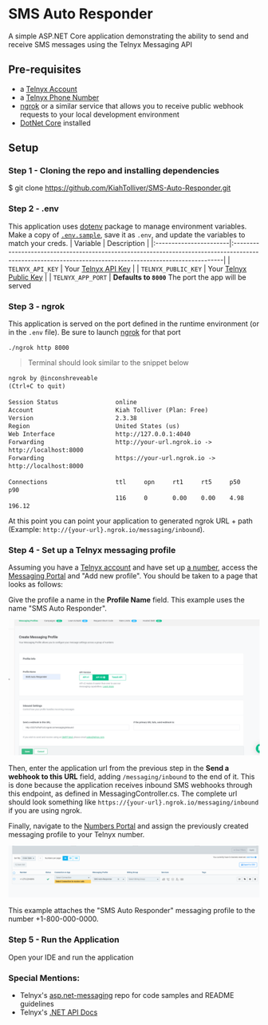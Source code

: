﻿# SMS Auto Responder
A simple ASP.NET Core application demonstrating the ability to send and receive SMS messages using the Telnyx Messaging API

## Pre-requisites
* a [Telnyx Account](https://telnyx.com/sign-up)
* a [Telnyx Phone Number](https://portal.telnyx.com/#/app/numbers/my-numbers)
* [ngrok](https://ngrok.com/) or a similar service that allows you to receive public webhook requests to your local development environment
* [DotNet Core](https://developers.telnyx.com/docs/v2/development/dev-env-setup?lang=java&utm_source=referral&utm_medium=github_referral&utm_campaign=cross-site-link) installed

## Setup
### Step 1 - Cloning the repo and installing dependencies

$ git clone https://github.com/KiahTolliver/SMS-Auto-Responder.git


### Step 2 - .env
This application uses [dotenv](https://github.com/motdotla/dotenv) package to manage environment variables. 
Make a copy of [`.env.sample`](./.env.sample), save it as `.env`, and update the variables to match your creds.
| Variable               | Description                                                                                                                                              |
|:-----------------------|:---------------------------------------------------------------------------------------------------------------------------------------------------------|
| `TELNYX_API_KEY`       | Your [Telnyx API Key](https://portal.telnyx.com/#/app/api-keys)              |
| `TELNYX_PUBLIC_KEY`    | Your [Telnyx Public Key](https://portal.telnyx.com/#/app/account/public-key) |
| `TELNYX_APP_PORT`      | **Defaults to `8000`** The port the app will be served                           


### Step 3 - ngrok

This application is served on the port defined in the runtime environment (or in the `.env` file). Be sure to launch [ngrok](https://developers.telnyx.com/docs/v2/development/ngrok?utm_source=referral&utm_medium=github_referral&utm_campaign=cross-site-link) for that port

```
./ngrok http 8000
```

> Terminal should look similar to the snippet below

```
ngrok by @inconshreveable                                                                                                                               (Ctrl+C to quit)

Session Status                online
Account                       Kiah Tolliver (Plan: Free)   
Version                       2.3.38
Region                        United States (us)
Web Interface                 http://127.0.0.1:4040
Forwarding                    http://your-url.ngrok.io -> http://localhost:8000
Forwarding                    https://your-url.ngrok.io -> http://localhost:8000

Connections                   ttl     opn     rt1     rt5     p50     p90
                              116     0       0.00    0.00    4.98    196.12
```

At this point you can point your application to generated ngrok URL + path  (Example: `http://{your-url}.ngrok.io/messaging/inbound`).

### Step 4 - Set up a Telnyx messaging profile
Assuming you have a [Telnyx account](https://telnyx.com/sign-up) and have set up [a number](https://portal.telnyx.com/#/app/numbers/my-numbers), access the [Messaging Portal](https://portal.telnyx.com/#/app/messaging) and "Add new profile". You should be taken to a page that looks as follows:

Give the profile a name in the **Profile Name** field. This example uses the name "SMS Auto Responder". 

![Add new profile](images/add_profile.png)

Then, enter the application url from the previous step in the **Send a webhook to this URL** field, adding `/messaging/inbound` to the end of it. This is done because the application receives inbound SMS webhooks through this endpoint, as defined in MessagingController.cs. The complete url should look something like `https://{your-url}.ngrok.io/messaging/inbound` if you are using ngrok.

Finally, navigate to the [Numbers Portal](https://portal.telnyx.com/#/app/numbers/my-numbers) and assign the previously created messaging profile to your Telnyx number.

![Attach messaging profile to phone number](images/set_profile.png)

This example attaches the "SMS Auto Responder" messaging profile to the number +1-800-000-0000.

### Step 5 - Run the Application

Open your IDE and run the application

### Special Mentions:
* Telnyx's [asp.net-messaging](https://github.com/team-telnyx/demo-dotnet-telnyx/tree/master/asp.net-messaging) repo for code samples and README guidelines
* Telnyx's [.NET API Docs](https://developers.telnyx.com/docs/v2/development/dev-env-setup?lang=net)